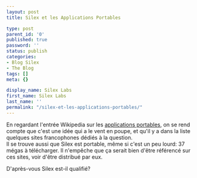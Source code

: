 ```yaml
---
layout: post
title: Silex et les Applications Portables

type: post
parent_id: '0'
published: true
password: ''
status: publish
categories:
- Blog Silex
- The Blog
tags: []
meta: {}

display_name: Silex Labs
first_name: Silex Labs
last_name: ''
permalink: "/silex-et-les-applications-portables/"
---
```


En regardant l'entrée Wikipedia sur les [applications portables](http://fr.wikipedia.org/wiki/Application_portable), on se rend compte que c'est une idée qui a le vent en poupe, et qu'il y a dans la liste quelques sites francophones dédiés à la question.  
Il se trouve aussi que Silex est portable, même si c'est un peu
lourd: 37 mégas à télécharger. Il n'empêche que ça serait bien d'être référencé sur ces sites, voir d'être distribué par eux.

D'après-vous Silex est-il qualifié?
